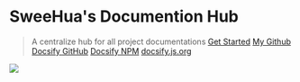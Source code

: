 # SweeHua's Documention Hub

> A centralize hub for all project documentations
[Get Started](#main)
[My Github](https://github.com/sweehualaw/docs)
[Docsify GitHub](https://github.com/jhildenbiddle/docsify-themeable)
[Docsify NPM](https://www.npmjs.com/package/docsify-themeable)
[docsify.js.org](https://docsify.js.org)


<!-- background image -->

![](https://github.com/sweehualaw/docs/assets/143031079/719457cd-0880-44be-88c9-a60c4e0a356a)
